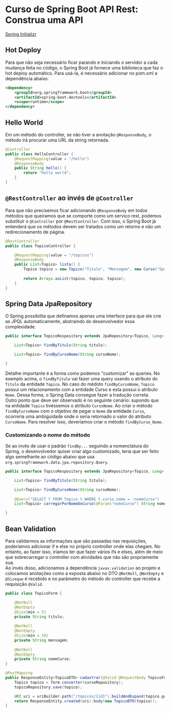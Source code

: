 # Curso de Spring Boot API Rest: Construa uma API

[Spring Initializr](https://start.spring.io/)  
## Hot Deploy  
Para que não seja necessário ficar parando e iniciando o servidor a cada mudança feita no código, o Spring Boot já fornece uma biblioteca que faz o hot deploy automático. Para usá-la, é necessário adicionar no pom.xml a dependência abaixo.  
```xml  
<dependency>
	<groupId>org.springframework.boot</groupId>
	<artifactId>spring-boot-devtools</artifactId>
	<scope>runtime</scope>
</dependency>
```   

## Hello World  
Em um método do controller, se não tiver a anotação ```@ResponseBody```, o método irá procurar uma URL da string retornada.  
```java  
@Controller
public class HelloController {  
	@RequestMapping(value = "/hello")
	@ResponseBody  
	public String hello() {  
		return "hello world";  
	}  
}  
```  
## ```@RestController``` ao invés de ```@Controller```  
Para que não precisemos ficar adicionando ```@ResponseBody``` em todos métodos que queiramos que se comporte como um serviço rest, podemos substituir o ```@Controller``` por ```@RestController```. Com isso, o Spring Boot já entenderá que os métodos devem ser tratados como um retorno e não um redirecionamento de página.  
```java  
@RestController
public class TopicoController {

	@RequestMapping(value = "/topicos")
	@ResponseBody
	public List<Topico> lista() {
		Topico topico = new Topico("Titulo", "Mensagem", new Curso("SpringBoot", "Programação"));
		
		return Arrays.asList(topico, topico, topico);
	}
}   
```  
## Spring Data JpaRepository  
O Spring possibilita que definamos apenas uma interface para que ele crie as JPQL automaticamente, abstraindo do desenvolvedor essa complexidade.  
```java  
public interface TopicoRespository extends JpaRepository<Topico, Long> {

	List<Topico> findByTitulo(String titulo);

	List<Topico> findByCursoNome(String cursoNome);

}    
```  
Detalhe importante é a forma como podemos "customizar" as queries. No exemplo acima, o ```findByTitulo``` vai fazer uma query usando o atributo do ```Titulo``` da entidade ```Topico```. No caso do médoto ```findByCursoNome```, ```Topico``` possui um relacionamento com a entidade Curso e esta possui o atributo ```Nome```. Dessa forma, o Spring Data consegue fazer a tradução correta.  
Outro ponto que deve ser observado é no seguinte cenário: supondo que na entidade ```Topico``` tivéssemos o atributo ```CursoNome```. Ao criar o método ```findByCursoNome``` com o objetivo de pegar o ```Nome``` da entidade ```Curso```, ocorreria uma ambiguidade onde o seria retornado o valor do atributo ```CursoNome```. Para resolver isso, deveríamos criar o método ```findByCurso_Nome```.  
### Customizando o nome do método  
Se ao invés de usar o padrão ```findBy...``` seguindo a nomenclatura do Spring, o desenvolvedor quiser criar algo customizado, teria que ser feito algo semelhante ao código abaixo que usa ```org.springframework.data.jpa.repository.Query```.  
```java  
public interface TopicoRespository extends JpaRepository<Topico, Long> {

	List<Topico> findByTitulo(String titulo);

	List<Topico> findByCursoNome(String cursoNome);
	
	@Query("SELECT t FROM Topico t WHERE t.curso.nome = :nomeCurso")
	List<Topico> carregarPorNomeDoCurso(@Param("nomeCurso") String nomeCurso);

}
```  
## Bean Validation  
Para validarmos as informações que são passadas nas requisições, poderíamos adicionar if e else no próprio controller onde elas chegam. No entanto, ao fazer isso, iríamos ter que fazer vários ifs e elses, além de meio que sobrecarregar o controller com atividades que não são propriamente sua.  
Ao invés disso, adicionamos a dependência ```javax.validation``` ao projeto e colocamos anotações como a exposta abaixo no DTO ```@NotNull```, ```@NotEmpty``` e ```@Sizeque``` é recebido e no parâmetro do método do controller que recebe a requisição ```@Valid```.  
```java  
public class TopicoForm {  

	@NotNull  
	@NotEmpty  
	@Size(min = 5)  
	private String titulo;  
	
	@NotNull  
	@NotEmpty  
	@Size(min = 10)  
	private String mensagem;  
	 
	@NotNull  
	@NotEmpty  
	private String nomeCurso;   
}  
```  
```java  
@PostMapping
public ResponseEntity<TopicoDTO> cadastrar(@Valid @RequestBody TopicoForm form, UriComponentsBuilder uriBuilder) {
	Topico topico = form.converter(cursoRepository);
	topicoRepository.save(topico);

	URI uri = uriBuilder.path("/topicos/{id}").buildAndExpand(topico.getId()).toUri();
	return ResponseEntity.created(uri).body(new TopicoDTO(topico));
}  
```  

	
